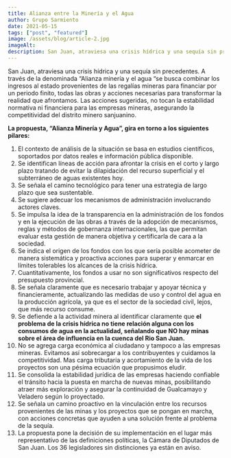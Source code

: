 ```yaml
---
title: Alianza entre la Minería y el Agua
author: Grupo Sarmiento
date: 2021-05-15
tags: ["post", "featured"]
image: /assets/blog/article-2.jpg
imageAlt: 
description: San Juan, atraviesa una crisis hídrica y una sequía sin precedentes. A través de la denominada “Alianza minería y el agua “se busca combinar los ingresos al estado provenientes de las regalías mineras para financiar por un periodo finito, todas las obras y acciones necesarias para transformar la realidad que afrontamos. Las acciones sugeridas, no tocan la estabilidad normativa ni financiera para las empresas mineras, asegurando la competitividad del distrito minero sanjuanino.
---
```


San Juan, atraviesa una crisis hídrica y una sequía sin precedentes. A través de la denominada “Alianza minería y el agua “se busca combinar los ingresos al estado provenientes de las regalías mineras para financiar por un periodo finito, todas las obras y acciones necesarias para transformar la realidad que afrontamos. Las acciones sugeridas, no tocan la estabilidad normativa ni financiera para las empresas mineras, asegurando la competitividad del distrito minero sanjuanino.

**La propuesta, “Alianza Minería y Agua”, gira en torno a los siguientes pilares:**

1. El contexto de análisis de la situación se basa en estudios científicos, soportados por datos reales e información pública disponible.
2. Se identifican líneas de acción para afrontar la crisis en el corto y largo plazo tratando de evitar la dilapidación del recurso superficial y el subterráneo de aguas existentes hoy.
3. Se señala el camino tecnológico para tener una estrategia de largo plazo que sea sustentable.
4. Se sugiere adecuar los mecanismos de administración involucrando actores claves.
5. Se impulsa la idea de la transparencia en la administración de los fondos y en la ejecución de las obras a través de la adopción de mecanismos, reglas y métodos de gobernanza internacionales, las que permitan evaluar esta gestión de manera objetiva y certificarla de cara a la sociedad.
6. Se indica el origen de los fondos con los que sería posible acometer de manera sistemática y proactiva acciones para superar y enmarcar en límites tolerables los alcances de la crisis hídrica.
7. Cuantitativamente, los fondos a usar no son significativos respecto del presupuesto provincial.
8. Se señala claramente que es necesario trabajar y apoyar técnica y financieramente, actualizando las medidas de uso y control del agua en la producción agrícola, ya que es el sector de la sociedad civil, lejos, que más recurso consume.
9. Se defiende a la actividad minera al identificar claramente que **el problema de la crisis hídrica no tiene relación alguna con los consumos de agua en la actualidad, señalando que NO hay minas sobre el área de influencia en la cuenca del Rio San Juan.**
10. No se agrega carga económica al ciudadano y tampoco a las empresas mineras. Evitamos así sobrecargar a los contribuyentes y cuidamos la competitividad. Mas carga tributaria y acortamiento de la vida de los proyectos son una pésima ecuación que propusimos eludir.
11. Se consolida la estabilidad jurídica de las empresas haciendo confiable el tránsito hacia la puesta en marcha de nuevas minas, posibilitando atraer más exploración y asegurar la continuidad de Gualcamayo y Veladero según lo proyectado.
12. Se señala un camino proactivo en la vinculación entre los recursos provenientes de las minas y los proyectos que se pongan en marcha, con acciones concretas que ayuden a una solución frente al problema de la sequía.
13. La propuesta pone la decisión de su implementación en el lugar más representativo de las definiciones políticas, la Cámara de Diputados de San Juan. Los 36 legisladores sin distinciones ya están en aviso.
